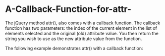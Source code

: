 # A-Callback-Function-for-attr-
The jQuery method attr(), also comes with a callback function. The callback function has two parameters: the index of the current element in the list of elements selected and the original (old) attribute value. You then return the string you wish to use as the new attribute value from the function.

The following example demonstrates attr() with a callback function:

